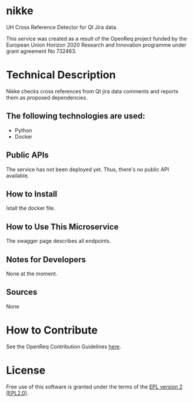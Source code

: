 # nikke
UH Cross Reference Detector for Qt Jira data.

This service was created as a result of the OpenReq project funded by the European Union Horizon 2020 Research and Innovation programme under grant agreement No 732463.

# Technical Description

Nikke checks cross references from Qt jira data comments and reports them as proposed dependencies.

## The following technologies are used:
- Python
- Docker
	
## Public APIs

The service has not been deployed yet. Thus, there's no public API available.

## How to Install

Istall the docker file.

## How to Use This Microservice

The swagger page describes all endpoints. 

## Notes for Developers

None at the moment.

## Sources

None

# How to Contribute
See the OpenReq Contribution Guidelines [here](https://github.com/OpenReqEU/OpenReq/blob/master/CONTRIBUTING.md).

# License

Free use of this software is granted under the terms of the [EPL version 2 (EPL2.0)](https://www.eclipse.org/legal/epl-2.0/).

